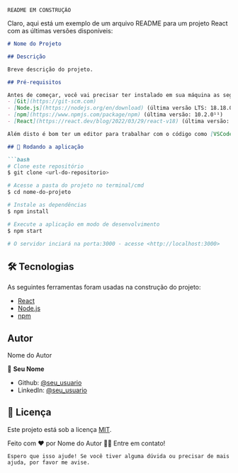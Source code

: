 ```
README EM CONSTRUÇÃO
```
Claro, aqui está um exemplo de um arquivo README para um projeto React com as últimas versões disponíveis:

```markdown
# Nome do Projeto

## Descrição

Breve descrição do projeto.

## Pré-requisitos

Antes de começar, você vai precisar ter instalado em sua máquina as seguintes ferramentas:
- [Git](https://git-scm.com)
- [Node.js](https://nodejs.org/en/download) (última versão LTS: 18.18.0, inclui npm 9.8.1⁶)
- [npm](https://www.npmjs.com/package/npm) (última versão: 10.2.0¹¹)
- [React](https://react.dev/blog/2022/03/29/react-v18) (última versão: 18.2.0¹)

Além disto é bom ter um editor para trabalhar com o código como [VSCode](https://code.visualstudio.com/)

## 🎲 Rodando a aplicação

```bash
# Clone este repositório
$ git clone <url-do-repositorio>

# Acesse a pasta do projeto no terminal/cmd
$ cd nome-do-projeto

# Instale as dependências
$ npm install

# Execute a aplicação em modo de desenvolvimento
$ npm start

# O servidor inciará na porta:3000 - acesse <http://localhost:3000>
```

## 🛠 Tecnologias

As seguintes ferramentas foram usadas na construção do projeto:

- [React](https://reactjs.org/)
- [Node.js](https://nodejs.org/en/)
- [npm](https://www.npmjs.com/)

## Autor

Nome do Autor

👤 **Seu Nome**

* Github: [@seu_usuario](https://github.com/seu_usuario)
* LinkedIn: [@seu_usuario](https://linkedin.com/in/seu_usuario)

## 📝 Licença

Este projeto está sob a licença [MIT](./LICENSE).

Feito com ❤️ por Nome do Autor 👋🏽 Entre em contato!
```
Espero que isso ajude! Se você tiver alguma dúvida ou precisar de mais ajuda, por favor me avise.